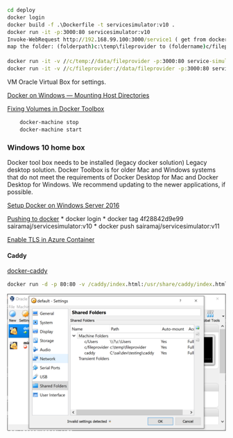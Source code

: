 ```cmd
cd deploy
docker login
docker build -f .\Dockerfile -t servicesimulator:v10 .
docker run -it -p:3000:80 servicesimulator:v10
Invoke-WebRequest http://192.168.99.100:3000/service1 ( get from docker inspect)
map the folder: (folderpath)c:\temp\fileprovider to (foldername)c/fileprovider  ( Note: see no : in the folder name)

docker run -it -v //c/temp://data/fileprovider -p:3000:80 service-simulator:latest
docker run -it -v //c/fileprovider://data/fileprovider -p:3000:80 service-simulator:latest /bin/sh
```

VM Oracle Virtual Box for settings.

[Docker on Windows — Mounting Host Directories](https://rominirani.com/docker-on-windows-mounting-host-directories-d96f3f056a2c)

[Fixing Volumes in Docker Toolbox](https://medium.com/@Charles_Stover/fixing-volumes-in-docker-toolbox-4ad5ace0e572)
```cmd
    docker-machine stop
    docker-machine start
```
### Windows 10 home box
Docker tool box needs to be installed (legacy docker solution)
Legacy desktop solution. Docker Toolbox is for older Mac and Windows systems that do not meet the requirements of Docker Desktop for Mac and Docker Desktop for Windows. We recommend updating to the newer applications, if possible.

[Setup Docker on Windows Server 2016](https://blog.couchbase.com/setup-docker-windows-server-2016/)

[Pushing to docker](https://ropenscilabs.github.io/r-docker-tutorial/04-Dockerhub.html)
    * docker login
    * docker tag 4f28842d9e99 sairamaj/servicesimulator:v10
    * docker push sairamaj/servicesimulator:v11

[Enable TLS in Azure Container](https://www.antstack.io/blog/how-to-enable-tls-for-hasura-graphql-engine-in-azure-caddy/)

#### Caddy
[docker-caddy](https://hub.docker.com/_/caddy)

```cmd
docker run -d -p 80:80 -v /caddy/index.html:/usr/share/caddy/index.html -v caddy_data:/data caddy
```

![Setting up Shared folder in Windows-10 Docker ToolBox](./doc/images/Windows!0_DockerToolBox_SharedFolder_Setup.PNG)